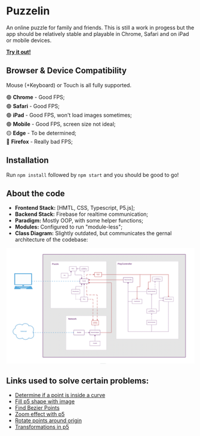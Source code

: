 # Puzzelin

An online puzzle for family and friends. This is still a work in progess but the app should be relatively stable and playable in Chrome, Safari and on iPad or mobile devices.

**[Try it out!](https://puzzelin.se)**

## Browser & Device Compatibility

Mouse (+Keyboard) or Touch is all fully supported.

🟢 **Chrome** - Good FPS;\
🟢 **Safari** - Good FPS;\
🟢 **iPad** - Good FPS, won't load images sometimes;\
🟢 **Mobile** - Good FPS, screen size not ideal;\
🟡 **Edge** - To be determined;\
🔴 **Firefox** - Really bad FPS;

## Installation

Run `npm install` followed by `npm start` and you should be good to go!

## About the code

- **Frontend Stack:** [HMTL, CSS, Typescript, P5.js];
- **Backend Stack:** Firebase for realtime communication;
- **Paradigm:** Mostly OOP, with some helper functions;
- **Modules:** Configured to run "module-less";
- **Class Diagram:** Slightly outdated, but communicates the gernal architecture of the codebase:

<img src="./documentation/puzzelin-uml.png">

## Links used to solve certain problems:

- [Determine if a point is inside a curve](https://scicomp.stackexchange.com/questions/16343/how-to-determine-if-a-point-is-outside-or-inside-a-curve#:~:text=There's%20a%20simple%20test%20to,region%3B%20otherwise%2C%20it's%20outside.)
- [Fill p5 shape with image](https://stackoverflow.com/questions/60179313/how-to-fill-p5-js-shape-with-an-image)
- [Find Bezier Points](https://stackoverflow.com/questions/7715788/find-bezier-control-points-for-curve-passing-through-n-points)
- [Zoom effect with p5](https://stackoverflow.com/questions/57131714/create-zoom-effect-with-p5-js)
- [Rotate points around origin](https://stackoverflow.com/questions/45357715/how-to-rotate-point-around-another-one/45360970)
- [Transformations in p5](https://genekogan.com/code/p5js-transformations/)
